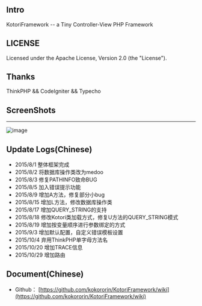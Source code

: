 ## Intro

KotoriFramework -- a Tiny Controller-View PHP Framework

## LICENSE

Licensed under the Apache License, Version 2.0 (the "License").

## Thanks
ThinkPHP && CodeIgniter && Typecho

## ScreenShots
-------------
![image](https://raw.githubusercontent.com/kokororin/KotoriFramework/Public/img/screenshot.png)

## Update Logs(Chinese)

* 2015/8/1   整体框架完成
* 2015/8/2   将数据库操作类改为medoo
* 2015/8/3   修复PATHINFO致命BUG
* 2015/8/5   加入错误提示功能
* 2015/8/9   增加A方法，修复部分小bug
* 2015/8/15  增加L方法，修改数据库操作类
* 2015/8/17  增加QUERY_STRING的支持
* 2015/8/18  修改Kotori类加载方式，修复U方法的QUERY_STRING模式
* 2015/8/19  增加按变量顺序进行参数绑定的方式
* 2015/9/3   增加默认配置，自定义错误模板设置
* 2015/10/4  弃用ThinkPHP单字母方法名
* 2015/10/20 增加TRACE信息
* 2015/10/29 增加路由

## Document(Chinese)

* Github： [https://github.com/kokororin/KotoriFramework/wiki](https://github.com/kokororin/KotoriFramework/wiki)
